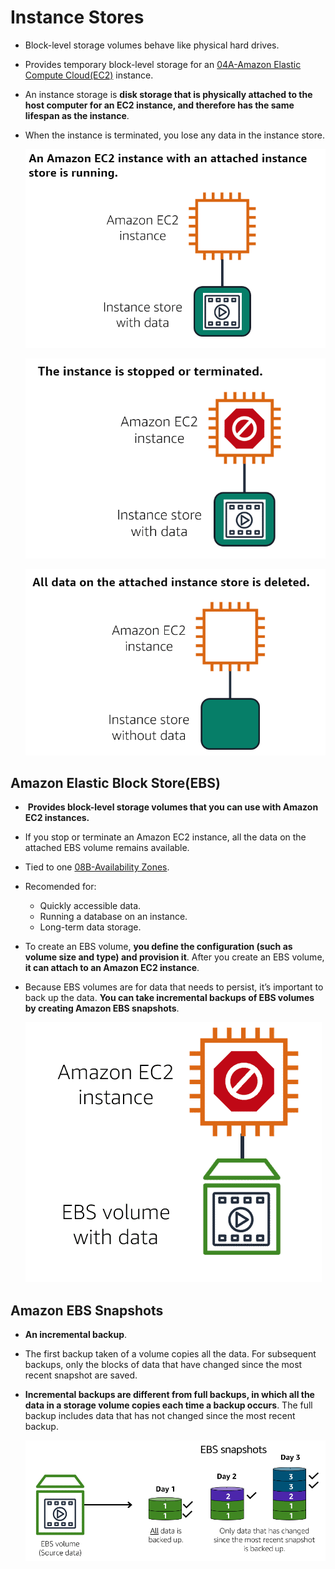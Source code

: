 # Instance Stores
- Block-level storage volumes behave like physical hard drives.
- Provides temporary block-level storage for an [04A-Amazon Elastic Compute Cloud(EC2)](../Module%202%20-%20Compute%20in%20the%20Cloud/04A-Amazon%20Elastic%20Compute%20Cloud(EC2).md) instance.
- An instance storage is **disk storage that is physically attached to the host computer for an EC2 instance, and therefore has the same lifespan as the instance**.
- When the instance is terminated, you lose any data in the instance store.

	![instance_store1](../img/instance_store1.png)

	![instance_store2](../img/instance_store2.png)

	![instance_store3](../img/instance_store3.png)

## Amazon Elastic Block Store(EBS)
-  **Provides block-level storage volumes that you can use with Amazon EC2 instances.**
- If you stop or terminate an Amazon EC2 instance, all the data on the attached EBS volume remains available.
- Tied to one [08B-Availability Zones](../Module%203%20-%20Infrastructure%20and%20Realiability/08B-Availability%20Zones.md).
- Recomended for:
	- Quickly accessible data.
	- Running a database on an instance.
	- Long-term data storage.
- To create an EBS volume, **you define the configuration (such as volume size and type) and provision it**. After you create an EBS volume, **it can attach to an Amazon EC2 instance**.
- Because EBS volumes are for data that needs to persist, it’s important to back up the data. **You can take incremental backups of EBS volumes by creating Amazon EBS snapshots**.

	![ebs](../img/ebs.png)

## Amazon EBS Snapshots
- **An incremental backup**. 
- The first backup taken of a volume copies all the data. For subsequent backups, only the blocks of data that have changed since the most recent snapshot are saved.
- **Incremental backups are different from full backups, in which all the data in a storage volume copies each time a backup occurs**. The full backup includes data that has not changed since the most recent backup.

	![ebs_snapshots](../img/ebs_snapshots.png)